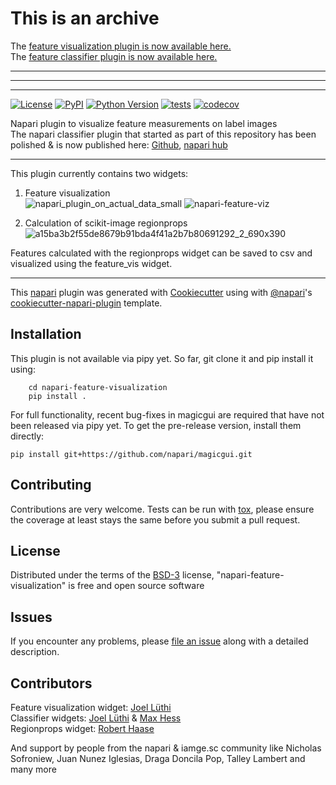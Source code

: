 # This is an archive

The [feature visualization plugin is now available here.](https://github.com/fractal-napari-plugins-collection/napari-feature-visualization)  
The [feature classifier plugin is now available here.](https://github.com/fractal-napari-plugins-collection/napari-feature-classifier)

------------------
------------------
------------------

[![License](https://img.shields.io/pypi/l/napari-feature-visualization.svg?color=green)](https://github.com/jluethi/napari-feature-visualization/raw/master/LICENSE)
[![PyPI](https://img.shields.io/pypi/v/napari-feature-visualization.svg?color=green)](https://pypi.org/project/napari-feature-visualization)
[![Python Version](https://img.shields.io/pypi/pyversions/napari-feature-visualization.svg?color=green)](https://python.org)
[![tests](https://github.com/jluethi/napari-feature-visualization/workflows/tests/badge.svg)](https://github.com/jluethi/napari-feature-visualization/actions)
[![codecov](https://codecov.io/gh/jluethi/napari-feature-visualization/branch/master/graph/badge.svg)](https://codecov.io/gh/jluethi/napari-feature-visualization)

Napari plugin to visualize feature measurements on label images  
The napari classifier plugin that started as part of this repository has been polished & is now published here:
[Github](https://github.com/fractal-napari-plugins-collection/napari-feature-classifier), [napari hub](https://www.napari-hub.org/plugins/napari-feature-classifier)

----------------------------------
This plugin currently contains two widgets:
1. Feature visualization  
![napari_plugin_on_actual_data_small](https://user-images.githubusercontent.com/18033446/116708698-40c6e380-a9d0-11eb-8e9f-97a257c7bc33.gif)
![napari-feature-viz](https://user-images.githubusercontent.com/18033446/115883664-54150480-a44e-11eb-93df-ab355bb3db89.gif)

2. Calculation of scikit-image regionprops
![a15ba3b2f55de8679b91bda4f41a2b7b80691292_2_690x390](https://user-images.githubusercontent.com/18033446/117011582-4123ef00-acee-11eb-9c43-bf9336dcb038.jpeg)

Features calculated with the regionprops widget can be saved to csv and visualized using the feature_vis widget.

----------------------------------
This [napari] plugin was generated with [Cookiecutter] using with [@napari]'s [cookiecutter-napari-plugin] template.

<!--
Don't miss the full getting started guide to set up your new package:
https://github.com/napari/cookiecutter-napari-plugin#getting-started

and review the napari docs for plugin developers:
https://napari.org/docs/plugins/index.html
-->

## Installation

This plugin is not available via pipy yet.
So far, git clone it and pip install it using:
```
    cd napari-feature-visualization
    pip install .
```
For full functionality, recent bug-fixes in magicgui are required that have not been released via pipy yet. To get the pre-release version, install them directly:
```
pip install git+https://github.com/napari/magicgui.git
```

## Contributing

Contributions are very welcome. Tests can be run with [tox], please ensure
the coverage at least stays the same before you submit a pull request.

## License

Distributed under the terms of the [BSD-3] license,
"napari-feature-visualization" is free and open source software

## Issues

If you encounter any problems, please [file an issue] along with a detailed description.

[napari]: https://github.com/napari/napari
[Cookiecutter]: https://github.com/audreyr/cookiecutter
[@napari]: https://github.com/napari
[MIT]: http://opensource.org/licenses/MIT
[BSD-3]: http://opensource.org/licenses/BSD-3-Clause
[GNU GPL v3.0]: http://www.gnu.org/licenses/gpl-3.0.txt
[GNU LGPL v3.0]: http://www.gnu.org/licenses/lgpl-3.0.txt
[Apache Software License 2.0]: http://www.apache.org/licenses/LICENSE-2.0
[Mozilla Public License 2.0]: https://www.mozilla.org/media/MPL/2.0/index.txt
[cookiecutter-napari-plugin]: https://github.com/napari/cookiecutter-napari-plugin
[file an issue]: https://github.com/jluethi/napari-feature-visualization/issues
[napari]: https://github.com/napari/napari
[tox]: https://tox.readthedocs.io/en/latest/
[pip]: https://pypi.org/project/pip/
[PyPI]: https://pypi.org/

## Contributors
Feature visualization widget: [Joel Lüthi](https://github.com/jluethi)  
Classifier widgets: [Joel Lüthi](https://github.com/jluethi) & [Max Hess](https://github.com/MaksHess)  
Regionprops widget: [Robert Haase](https://github.com/haesleinhuepf)  

And support by people from the napari & iamge.sc community like Nicholas Sofroniew, Juan Nunez Iglesias, Draga Doncila Pop, Talley Lambert and many more


